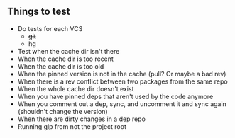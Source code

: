 ## Things to test

* Do tests for each VCS
  - ~~git~~
  - hg
* Test when the cache dir isn't there
* When the cache dir is too recent
* When the cache dir is too old
* When the pinned version is not in the cache (pull? Or maybe a bad rev)
* When there is a rev conflict between two packages from the same repo
* When the whole cache dir doesn't exist
* When you have pinned deps that aren't used by the code anymore
* When you comment out a dep, sync, and uncomment it and sync again (shouldn't change the version)
* When there are dirty changes in a dep repo
* Running glp from not the project root
